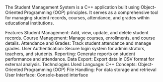 The Student Management System is a C++ application built using Object-Oriented Programming (OOP) principles. It serves as a comprehensive tool for managing student records, courses, attendance, and grades within educational institutions.

Features
Student Management: Add, view, update, and delete student records.
Course Management: Manage courses, enrollments, and course details.
Attendance and Grades: Track student attendance and manage grades.
User Authentication: Secure login system for administrators, teachers, and students.
Reporting: Generate reports on student performance and attendance.
Data Export: Export data in CSV format for external analysis.
Technologies Used
Language: C++
Concepts: Object-Oriented Programming (OOP)
File Handling: For data storage and retrieval
User Interface: Console-based interface
